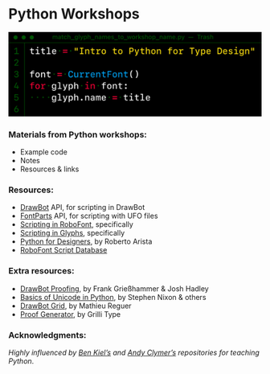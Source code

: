# Python Workshops

<img src="./_images/workshop_banner.png">


### Materials from Python workshops:
- Example code
- Notes
- Resources & links

### Resources:
- [DrawBot](https://drawbot.com/content/shapes/primitives.html) API, for scripting in DrawBot
- [FontParts](https://fontparts.robotools.dev/en/stable/objectref/objects/index.html) API, for scripting with UFO files
- [Scripting in RoboFont](https://robofont.com/documentation/reference/fontparts/), specifically
- [Scripting in Glyphs](https://glyphsapp.com/learn/scripting-glyphs-part-1), specifically
- [Python for Designers](https://pythonfordesigners.com/), by Roberto Arista
- [RoboFont Script Database](https://docs.google.com/spreadsheets/d/1uyeZXfwLe-vs1YmIDQvQwDBjTQohCd9dbRN2WqGJQf8/edit#gid=907448291)

### Extra resources:
- [DrawBot Proofing](https://github.com/adobe-type-tools/drawBotProofing), by Frank Grießhammer & Josh Hadley
- [Basics of Unicode in Python](https://gist.github.com/arrowtype/713dad14fe9a574d58d1aab61ba9b2f0), by Stephen Nixon & others
- [DrawBot Grid](https://github.com/mathieureguer/drawbotgrid), by Mathieu Reguer
- [Proof Generator](https://github.com/grillitype/ProofGenerator), by Grilli Type

### Acknowledgments:

*Highly influenced by [Ben Kiel’s](https://github.com/benkiel/python_workshops/tree/master) and [Andy Clymer’s](https://github.com/andyclymer/pythonworkshop) repositories for teaching Python*.